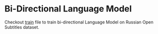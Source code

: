 # Bi-Directional Language Model

Checkout [train](train.py) file to train bi-directional Language Model on Russian Open Subtitles dataset.
